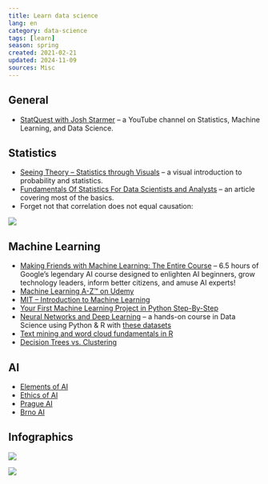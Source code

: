 ```yaml
---
title: Learn data science
lang: en
category: data-science
tags: [learn]
season: spring
created: 2021-02-21
updated: 2024-11-09
sources: Misc
---
```


## General
- [StatQuest with Josh Starmer](https://www.youtube.com/@statquest) – a YouTube channel on Statistics, Machine Learning, and Data Science.

## Statistics
- [Seeing Theory – Statistics through Visuals](http://seeingtheory.io) – a visual introduction to probability and statistics.
- [Fundamentals Of Statistics For Data Scientists and Analysts](https://towardsdatascience.com/fundamentals-of-statistics-for-data-scientists-and-data-analysts-69d93a05aae7) – an article covering most of the basics.
- Forget not that correlation does not equal causation:

![](__files/correlation-causation.png)

## Machine Learning
- [Making Friends with Machine Learning: The Entire Course](https://www.youtube.com/watch?v=1vkb7BCMQd0) – 6.5 hours of Google’s legendary AI course designed to enlighten AI beginners, grow technology leaders, inform better citizens, and amuse AI experts!
- [Machine Learning A-Z™ on Udemy](https://www.udemy.com/machinelearning/)
- [MIT – Introduction to Machine Learning](https://openlearninglibrary.mit.edu/courses/course-v1:MITx+6.036+1T2019/course/#block-v1:MITx+6.036+1T2019+type@sequential+block@intro_ml)
- [Your First Machine Learning Project in Python Step-By-Step](https://machinelearningmastery.com/machine-learning-in-python-step-by-step/)
- [Neural Networks and Deep Learning](http://neuralnetworksanddeeplearning.com/chap2.html) – a hands-on course in Data Science using Python & R with [these datasets](https://www.superdatascience.com/machine-learning/)
- [Text mining and word cloud fundamentals in R](http://www.sthda.com/english/wiki/text-mining-and-word-cloud-fundamentals-in-r-5-simple-steps-you-should-know)
- [Decision Trees vs. Clustering](http://blog.data-miners.com/2008/10/decision-trees-and-clustering.html)

## AI
- [Elements of AI](https://www.elementsofai.com/)
- [Ethics of AI](https://ethics-of-ai.mooc.fi/)
- [Prague AI](https://prg.ai/)
- [Brno AI](https://www.brno.ai/)

## Infographics

![](../__files/become-effective-data-scientist.png)

![](../__files/machine-learning.jpeg)
